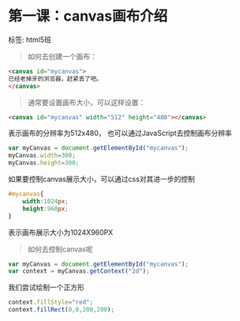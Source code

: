 # 第一课：canvas画布介绍


标签: html5班

> 如何去创建一个画布：

```html
<canvas id="mycanvas">
已经老掉牙的浏览器，赶紧丢了吧。
</canvas>
```


>通常要设置画布大小，可以这样设置：

```html
<canvas id="mycanvas" width="512" height="480"></canvas>
```
表示画布的分辨率为512x480，
也可以通过JavaScript去控制画布分辨率
```javascript
var myCanvas = document.getElementById("mycanvas");
myCanvas.width=300;
myCanvas.height=300;
```

如果要控制canvas展示大小，可以通过css对其进一步的控制

```css
#mycanvas{
    width:1024px;
    height:960px;
}
```
表示画布展示大小为1024X960PX

>如何去控制canvas呢

```javascript
var myCanvas = document.getElementById("mycanvas");
var context = myCanvas.getContext("2d");
```

我们尝试绘制一个正方形
```javascript
context.fillStyle="red";
context.fillRect(0,0,200,200);
```
